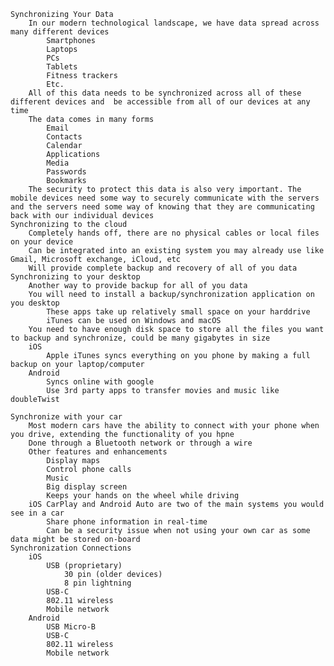     Synchronizing Your Data
        In our modern technological landscape, we have data spread across many different devices
            Smartphones
            Laptops
            PCs
            Tablets
            Fitness trackers
            Etc.
        All of this data needs to be synchronized across all of these different devices and  be accessible from all of our devices at any time
        The data comes in many forms
            Email
            Contacts
            Calendar
            Applications
            Media
            Passwords
            Bookmarks
        The security to protect this data is also very important. The mobile devices need some way to securely communicate with the servers and the servers need some way of knowing that they are communicating back with our individual devices
    Synchronizing to the cloud
        Completely hands off, there are no physical cables or local files on your device 
        Can be integrated into an existing system you may already use like Gmail, Microsoft exchange, iCloud, etc
        Will provide complete backup and recovery of all of you data
    Synchronizing to your desktop
        Another way to provide backup for all of you data
        You will need to install a backup/synchronization application on you desktop
            These apps take up relatively small space on your harddrive 
            iTunes can be used on Windows and macOS
        You need to have enough disk space to store all the files you want to backup and synchronize, could be many gigabytes in size
        iOS
            Apple iTunes syncs everything on you phone by making a full backup on your laptop/computer
        Android
            Syncs online with google
            Use 3rd party apps to transfer movies and music like doubleTwist

    Synchronize with your car
        Most modern cars have the ability to connect with your phone when you drive, extending the functionality of you hpne 
        Done through a Bluetooth network or through a wire
        Other features and enhancements
            Display maps
            Control phone calls
            Music
            Big display screen
            Keeps your hands on the wheel while driving 
        iOS CarPlay and Android Auto are two of the main systems you would see in a car 
            Share phone information in real-time
            Can be a security issue when not using your own car as some data might be stored on-board
    Synchronization Connections
        iOS
            USB (proprietary)
                30 pin (older devices)
                8 pin lightning
            USB-C
            802.11 wireless
            Mobile network
        Android
            USB Micro-B
            USB-C
            802.11 wireless
            Mobile network